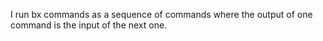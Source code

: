 I run bx commands as a sequence of commands where the output of one command is the input of the next one.